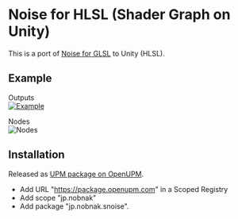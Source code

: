 # Noise for HLSL (Shader Graph on Unity)

This is a port of [Noise for GLSL](https://github.com/stegu/webgl-noise/) to Unity (HLSL).

## Example

Outputs<br>
[![Example](http://img.youtube.com/vi/H1YNj7giQVI/mqdefault.jpg)](https://youtube.com/shorts/H1YNj7giQVI)

Nodes<br>
![Nodes](Images/NoiseNodes02.png)

## Installation
Released as [UPM package on OpenUPM](https://openupm.com/packages/jp.nobnak.snoise/).
- Add URL "https://package.openupm.com" in a Scoped Registry
- Add scope "jp.nobnak"
- Add package "jp.nobnak.snoise".

